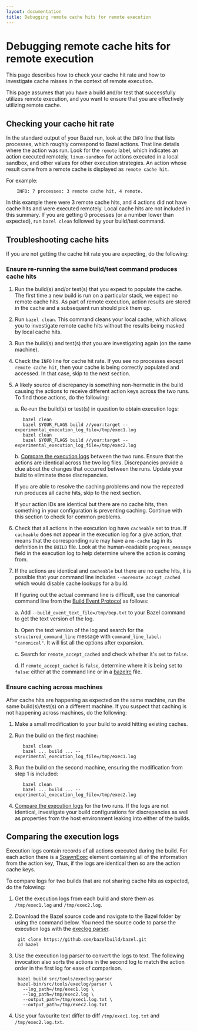```yaml
---
layout: documentation
title: Debugging remote cache hits for remote execution
---
```


# Debugging remote cache hits for remote execution

This page describes how to check your cache hit rate and how to investigate
cache misses in the context of remote execution.

This page assumes that you have a build and/or test that successfully
utilizes remote execution, and you want to ensure that you are effectively
utilizing remote cache.

## Checking your cache hit rate

In the standard output of your Bazel run, look at the `INFO` line that lists
processes, which roughly correspond to Bazel actions. That line details
where the action was run. Look for the `remote` label, which indicates an action
executed remotely, `linux-sandbox` for actions executed in a local sandbox,
and other values for other execution strategies. An action whose result came
from a remote cache is displayed as `remote cache hit`.

For example:

        INFO: 7 processes: 3 remote cache hit, 4 remote.

In this example there were 3 remote cache hits, and 4 actions did not have
cache hits and were executed remotely. Local cache hits are not included in this
summary. If you are getting 0 processes (or a number lower than expected),
run `bazel clean` followed by your build/test command.

## Troubleshooting cache hits

If you are not getting the cache hit rate you are expecting, do the following:

### Ensure re-running the same build/test command produces cache hits

1. Run the build(s) and/or test(s) that you expect to populate the cache. The
   first time a new build is run on a particular stack, we expect no remote
   cache hits. As part of remote execution, action results are stored in the
   cache and a subsequent run should pick them up.

2. Run `bazel clean`. This command cleans your local cache, which allows
   you to investigate remote cache hits without the results being masked by
   local cache hits.

3. Run the build(s) and test(s) that you are investigating again (on the same
   machine).

4. Check the `INFO` line for cache hit rate.  If you see no processes except
   `remote cache hit`, then your cache is being correctly populated and
   accessed. In that case, skip to the next section.

5. A likely source of discrepancy is something non-hermetic in the build causing
   the actions to receive different action keys across the two runs. To find
   those actions, do the following:

   a. Re-run the build(s) or test(s) in question to obtain execution logs:

          bazel clean
          bazel $YOUR_FLAGS build //your:target --experimental_execution_log_file=/tmp/exec1.log
          bazel clean
          bazel $YOUR_FLAGS build //your:target --experimental_execution_log_file=/tmp/exec2.log

   b. [Compare the execution logs](#comparing-the-execution-logs) between the
      two runs. Ensure that the actions are identical across the two log files.
      Discrepancies provide a clue about the changes that occurred between the
      runs. Update your build to eliminate those discrepancies.

   If you are able to resolve the caching problems and now the repeated run
   produces all cache hits, skip to the next section.

   If your action IDs are identical but there are no cache hits, then something
   in your configuration is preventing caching. Continue with this section to
   check for common problems.

5. Check that all actions in the execution log have `cacheable` set to true. If
   `cacheable` does not appear in the execution log for a give action, that
   means that the corresponding rule may have a `no-cache` tag in its
   definition in the `BUILD` file. Look at the human-readable `progress_message`
   field in the execution log to help determine where the action is coming from.

6. If the actions are identical and `cacheable` but there are no cache hits, it
   is possible that your command line includes `--noremote_accept_cached` which
   would disable cache lookups for a build.

   If figuring out the actual command line is difficult, use the canonical
   command line from the
   [Build Event Protocol](/build-event-protocol.html)
   as follows:

   a. Add `--build_event_text_file=/tmp/bep.txt` to your Bazel command to get
    the text version of the log.

   b. Open the text version of the log and search for the
    `structured_command_line` message with `command_line_label: "canonical"`.
    It will list all the options after expansion.

   c. Search for `remote_accept_cached` and check whether it's set to `false`.

   d. If `remote_accept_cached` is `false`, determine where it is being
      set to `false`: either at the command line or in a
      [bazelrc](/guide.html#where-are-the-bazelrc-files) file.

### Ensure caching across machines

After cache hits are happening as expected on the same machine, run the
same build(s)/test(s) on a different machine. If you suspect that caching is
not happening across machines, do the following:

1. Make a small modification to your build to avoid hitting existing caches.

2. Run the build on the first machine:

          bazel clean
          bazel ... build ... --experimental_execution_log_file=/tmp/exec1.log

3. Run the build on the second machine, ensuring the modification from step 1
   is included:

          bazel clean
          bazel ... build ... --experimental_execution_log_file=/tmp/exec2.log

4. [Compare the execution logs](#comparing-the-execution-logs) for the two
    runs. If the logs are not identical, investigate your build configurations
    for discrepancies as well as properties from the host environment leaking
    into either of the builds.

## Comparing the execution logs

Execution logs contain records of all actions executed during the build. For
each action there is a
[SpawnExec](https://github.com/bazelbuild/bazel/blob/42389d9468a954f3793a19f8e026b022b39aefca/src/main/protobuf/spawn.proto#L67)
element containing all of the information from the action key, Thus, if the
logs are identical then so are the action cache keys.

To compare logs for two builds that are not sharing cache hits as expected,
do the folowing:

1. Get the execution logs from each build and store them as `/tmp/exec1.log` and
   `/tmp/exec2.log`.

2. Download the Bazel source code and navigate to the Bazel folder by using
    the command below. You need the source code to parse the
    execution logs with the
    [execlog parser](https://source.bazel.build/bazel/+/master:src/tools/execlog/).

        git clone https://github.com/bazelbuild/bazel.git
        cd bazel

3. Use the execution log parser to convert the logs to text. The following
   invocation also sorts the actions in the second log to match the action order
   in the first log for ease of comparison.

        bazel build src/tools/execlog:parser
        bazel-bin/src/tools/execlog/parser \
          --log_path=/tmp/exec1.log \
          --log_path=/tmp/exec2.log \
          --output_path=/tmp/exec1.log.txt \
          --output_path=/tmp/exec2.log.txt

4. Use your favourite text differ to diff `/tmp/exec1.log.txt` and
   `/tmp/exec2.log.txt`.
